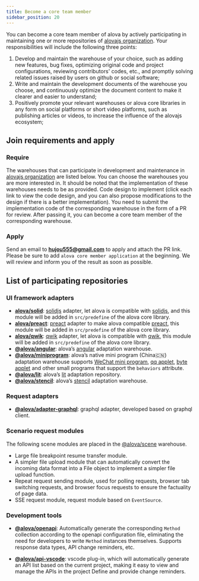 ```yaml
---
title: Become a core team member
sidebar_position: 20
---
```


You can become a core team member of alova by actively participating in maintaining one or more repositories of [alovajs organization](https://github.com/alovajs). Your responsibilities will include the following three points:

1. Develop and maintain the warehouse of your choice, such as adding new features, bug fixes, optimizing original code and project configurations, reviewing contributors' codes, etc., and promptly solving related issues raised by users on github or social software;
2. Write and maintain the development documents of the warehouse you choose, and continuously optimize the document content to make it clearer and easier to understand;
3. Positively promote your relevant warehouses or alova core libraries in any form on social platforms or short video platforms, such as publishing articles or videos, to increase the influence of the alovajs ecosystem;

## Join requirements and apply

### Require

The warehouses that can participate in development and maintenance in [alovajs organization](https://github.com/alovajs) are listed below. You can choose the warehouses you are more interested in. It should be noted that the implementation of these warehouses needs to be as provided. Code design to implement (click each link to view the code design, and you can also propose modifications to the design if there is a better implementation). You need to submit the implementation code of the corresponding warehouse in the form of a PR for review. After passing it, you can become a core team member of the corresponding warehouse.

### Apply

Send an email to **hujou555@gmail.com** to apply and attach the PR link. Please be sure to add `alova core member application` at the beginning. We will review and inform you of the result as soon as possible.

## List of participating repositories

### UI framework adapters

- [**alova/solid**](https://github.com/alovajs/alova/tree/main/src/predefine): [solidjs](https://www.solidjs.com/) adapter, let alova is compatible with [solidjs](https://www.solidjs.com/), and this module will be added in `src/predefine` of the alova core library.
- [**alova/preact**](https://github.com/alovajs/alova/tree/main/src/predefine): [preact](https://preactjs.com/) adapter to make alova compatible [preact](https://preactjs.com/), this module will be added in `src/predefine` of the alova core library.
- [**alova/qwik**](https://github.com/alovajs/alova/tree/main/src/predefine): [qwik](https://qwik.builder.io/) adapter, let alova is compatible with [qwik](https://qwik.builder.io/), this module will be added in `src/predefine` of the alova core library.
- [**@alova/angular**](https://github.com/alovajs/angular): alova’s [angular](https://angularjs.org/) adaptation warehouse.
- [**@alova/miniprogram**](https://github.com/alovajs/miniprogram): alova’s native mini program (China🇨🇳) adaptation warehouse supports [WeChat mini program](https://developers.weixin.qq.com/miniprogram/dev/framework/), [qq applet](https://q.qq.com/wiki/develop/miniprogram/frame/), [byte applet](https://developer.open-douyin.com/docs/resource/zh-CN/mini-app/introduction/usage-guide) and other small programs that support the `behaviors` attribute.
- [**@alova/lit**](https://github.com/alovajs/lit): alova’s [lit](https://lit.dev/) adaptation repository.
- [**@alova/stencil**](https://github.com/alovajs/stencil): alova’s [stencil](https://stenciljs.com/) adaptation warehouse.

### Request adapters

- [**@alova/adapter-graphql**](https://github.com/alovajs/adapter-graphql): graphql adapter, developed based on graphql client.

### Scenario request modules

The following scene modules are placed in the [@alova/scene](https://github.com/alovajs/scene) warehouse.

- Large file breakpoint resume transfer module.
- A simpler file upload module that can automatically convert the incoming data format into a File object to implement a simpler file upload function.
- Repeat request sending module, used for polling requests, browser tab switching requests, and browser focus requests to ensure the factuality of page data.
- SSE request module, request module based on `EventSource`.

### Development tools

- [**@alova/openapi**](https://github.com/alovajs/openapi): Automatically generate the corresponding `Method` collection according to the openapi configuration file, eliminating the need for developers to write `Method` instances themselves. Supports response data types, API change reminders, etc.

- [**@alova/api-vscode**](https://github.com/alovajs/api-vscode): vscode plug-in, which will automatically generate an API list based on the current project, making it easy to view and manage the APIs in the project Define and provide change reminders.

